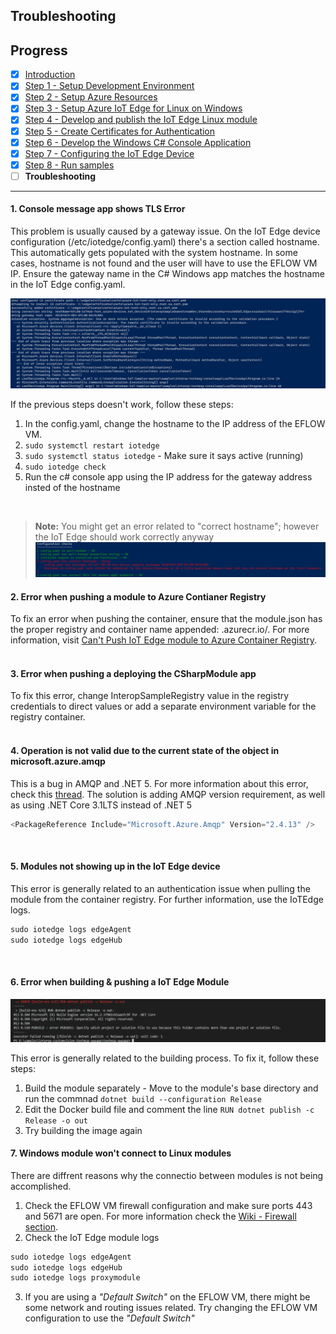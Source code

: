 ## Troubleshooting

## Progress

- [x] [Introduction](../README.md)  
- [x] [Step 1 - Setup Development Environment](./Setup%20DevVM.MD)   
- [x] [Step 2 - Setup Azure Resources](./Setup%20Azure%20Resources.MD)  
- [x] [Step 3 - Setup Azure IoT Edge for Linux on Windows](./Setup%20Azure%20IoT%20Edge%20for%20Linux%20on%20Windows.MD)
- [x] [Step 4 - Develop and publish the IoT Edge Linux module](./Develop%20and%20publish%20the%20IoT%20edge%20Linux%20module.MD)  
- [x] [Step 5 - Create Certificates for Authentication](./Create%20Certificates%20for%20Authentication.MD)  
- [x] [Step 6 - Develop the Windows C# Console Application](./Develop%20the%20Windows%20C%23%20Console%20Application.MD)  
- [x] [Step 7 - Configuring the IoT Edge Device](./Configuring%20the%20IoT%20Edge%20Device.MD)  
- [x] [Step 8 - Run samples](./Run%20samples.MD) 
- [ ] **Troubleshooting**
---


#### 1. Console message app shows TLS Error ####
This problem is usually caused by a gateway issue. On the IoT Edge device configuration (/etc/iotedge/config.yaml) there's a section called hostname. This automatically gets populated with the system hostname. In some cases, hostname is not found and the user will have to use the EFLOW VM IP. Ensure the gateway name in the C# Windows app matches the hostname in the IoT Edge config.yaml. 

![TLS Error](./Images/TLS_Error.png)

If the previous steps doesn't work, follow these steps:
1. In the config.yaml, change the hostname to the IP address of the EFLOW VM. 
2. `sudo systemctl restart iotedge` 
3. `sudo systemctl status iotedge` - Make sure it says active (running)  
4. `sudo iotedge check` 
5. Run the c# console app using the IP address for the gateway address insted of the hostname
<br/>


> **Note:** You might get an error related to "correct hostname"; however the IoT Edge should work correctly anyway
> ![LogError](./Images/LogError.png)


#### 2. Error when pushing a module to Azure Contianer Registry ####
To fix an error when pushing the container, ensure that the module.json has the proper registry and container name appended: <repository>.azurecr.io/<containername>. For more information, visit [Can't Push IoT Edge module to Azure Container Registry](https://github.com/MicrosoftDocs/azure-docs/issues/22296).
<br/><br/>

#### 3. Error when pushing a deploying the CSharpModule app ####
To fix this error,  change InteropSampleRegistry value in the registry credentials to direct values or add a separate environment variable for the registry container.
<br/><br/>

#### 4. Operation is not valid due to the current state of the object in microsoft.azure.amqp ####
This is a bug in AMQP and .NET 5. For more information about this error, check this [thread](https://stackoverflow.com/questions/64804036/operation-is-not-valid-due-to-the-current-state-of-the-object-source-microsoft). The solution is adding AMQP version requirement, as well as using .NET Core 3.1LTS  instead of .NET 5
```csharp
<PackageReference Include="Microsoft.Azure.Amqp" Version="2.4.13" /> 
```
<br/>

#### 5. Modules not showing up in the IoT Edge device ####
This error is generally related to an authentication issue when pulling the module from the container registry. For further information, use the IoTEdge logs.
```powershell
sudo iotedge logs edgeAgent 
sudo iotedge logs edgeHub 
```

<br/>

#### 6. Error when building & pushing a IoT Edge Module  ####
![BuildAndPushError](./Images/BuildAndPushError.png)

This error is generally related to the building process. To fix it, follow these steps:
1. Build the module separately - Move to the module's base directory and run the commnad `dotnet build --configuration Release`
2. Edit the Docker build file and comment the line `RUN dotnet publish -c Release -o out`
3. Try building the image again


#### 7. Windows module won't connect to Linux modules  ####
There are diffrent reasons why the connectio between modules is not being accomplished. 
1. Check the EFLOW VM firewall configuration and make sure ports 443 and 5671 are open. For more information check the [Wiki - Firewall section](https://github.com/Azure/iotedge-eflow/wiki/Firewall).
2. Check the IoT Edge module logs
```powershell
sudo iotedge logs edgeAgent 
sudo iotedge logs edgeHub 
sudo iotedge logs proxymodule
```
3. If you are using a _"Default Switch"_ on the EFLOW VM, there might be some network and routing issues related. Try changing the EFLOW VM configuration to use the _"Default Switch"_
